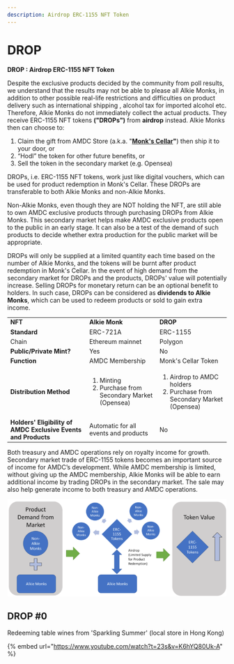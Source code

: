 ```yaml
---
description: Airdrop ERC-1155 NFT Token
---
```


# DROP

**DROP : Airdrop ERC-1155 NFT Token**

Despite the exclusive products decided by the community from poll results, we understand that the results may not be able to please all Alkie Monks, in addition to other possible real-life restrictions and difficulties on product delivery such as international shipping , alcohol tax for imported alcohol etc. Therefore, Alkie Monks do not immediately collect the actual products. They receive ERC-1155 NFT tokens **("DROPs")** from **airdrop** instead. Alkie Monks then can choose to:

1. Claim the gift from AMDC Store (a.k.a. "[**Monk's Cellar**](../monks-cellar.md)**"**) then ship it to your door, or
2. “Hodl” the token for other future benefits, or&#x20;
3. Sell the token in the secondary market (e.g. Opensea)

DROPs, i.e. ERC-1155 NFT tokens, work just like digital vouchers, which can be used for product redemption in Monk's Cellar. These DROPs are transferable to both Alkie Monks and non-Alkie Monks.

Non-Alkie Monks, even though they are NOT holding the NFT, are still able to own AMDC exclusive products through purchasing DROPs from Alkie Monks. This secondary market helps make AMDC exclusive products open to the public in an early stage. It can also be a test of the demand of such products to decide whether extra production for the public market will be appropriate.&#x20;

DROPs will only be supplied at a limited quantity each time based on the number of Alkie Monks, and the tokens will be burnt after product redemption in Monk's Cellar. In the event of high demand from the secondary market for DROPs and the products, DROPs' value will potentially increase. Selling DROPs for monetary return can be an optional benefit to holders. In such case, DROPs can be considered as **dividends to Alkie Monks**, which can be used to redeem products or sold to gain extra income.&#x20;

|                                                                |                                                                            |                                                                                            |
| -------------------------------------------------------------- | -------------------------------------------------------------------------- | ------------------------------------------------------------------------------------------ |
| **NFT**                                                        | **Alkie Monk**                                                             | **DROP**                                                                                   |
| **Standard**                                                   | ERC-721A                                                                   | ERC-1155                                                                                   |
| Chain                                                          | Ethereum mainnet                                                           | Polygon                                                                                    |
| **Public/Private Mint?**                                       | Yes                                                                        | No                                                                                         |
| **Function**                                                   | AMDC Membership                                                            | Monk's Cellar Token                                                                        |
| **Distribution Method**                                        | <ol><li>Minting</li><li>Purchase from Secondary Market (Opensea)</li></ol> | <ol><li>Airdrop to AMDC holders</li><li>Purchase from Secondary Market (Opensea)</li></ol> |
| **Holders' Eligibility of AMDC Exclusive Events and Products** | Automatic for all events and products                                      | No                                                                                         |

Both treasury and AMDC operations rely on royalty income for growth. Secondary market trade of ERC-1155 tokens becomes an important source of income for AMDC’s development. While AMDC membership is limited, without giving up the AMDC membership, Alkie Monks will be able to earn additional income by trading DROPs in the secondary market. The sale may also help generate income to both treasury and AMDC operations.

![](<../../.gitbook/assets/unnamed (4).png>)



## DROP #0

Redeeming table wines from 'Sparkling Summer' (local store in Hong Kong)

{% embed url="https://www.youtube.com/watch?t=23s&v=K6hYQ80Uk-A" %}

